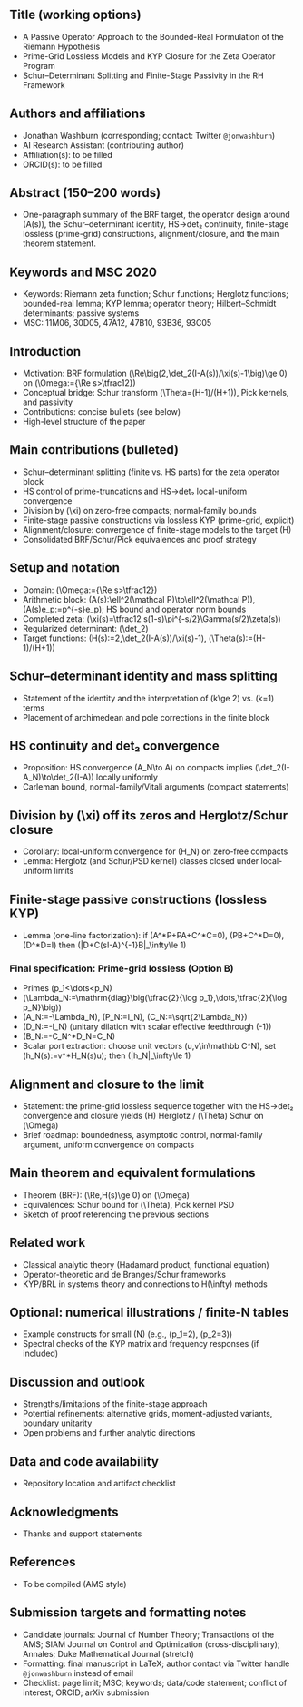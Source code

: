## Title (working options)
- A Passive Operator Approach to the Bounded-Real Formulation of the Riemann Hypothesis
- Prime-Grid Lossless Models and KYP Closure for the Zeta Operator Program
- Schur–Determinant Splitting and Finite-Stage Passivity in the RH Framework

## Authors and affiliations
- Jonathan Washburn (corresponding; contact: Twitter `@jonwashburn`)
- AI Research Assistant (contributing author)
- Affiliation(s): to be filled
- ORCID(s): to be filled

## Abstract (150–200 words)
- One-paragraph summary of the BRF target, the operator design around \(A(s)\), the Schur–determinant identity, HS→det₂ continuity, finite-stage lossless (prime-grid) constructions, alignment/closure, and the main theorem statement.

## Keywords and MSC 2020
- Keywords: Riemann zeta function; Schur functions; Herglotz functions; bounded-real lemma; KYP lemma; operator theory; Hilbert–Schmidt determinants; passive systems
- MSC: 11M06, 30D05, 47A12, 47B10, 93B36, 93C05

## Introduction
- Motivation: BRF formulation \(\Re\big(2\,\det_2(I-A(s))/\xi(s)-1\big)\ge 0\) on \(\Omega:=\{\Re s>\tfrac12\}\)
- Conceptual bridge: Schur transform \(\Theta=(H-1)/(H+1)\), Pick kernels, and passivity
- Contributions: concise bullets (see below)
- High-level structure of the paper

## Main contributions (bulleted)
- Schur–determinant splitting (finite vs. HS parts) for the zeta operator block
- HS control of prime-truncations and HS→det₂ local-uniform convergence
- Division by \(\xi\) on zero-free compacts; normal-family bounds
- Finite-stage passive constructions via lossless KYP (prime-grid, explicit)
- Alignment/closure: convergence of finite-stage models to the target \(H\)
- Consolidated BRF/Schur/Pick equivalences and proof strategy

## Setup and notation
- Domain: \(\Omega:=\{\Re s>\tfrac12\}\)
- Arithmetic block: \(A(s):\ell^2(\mathcal P)\to\ell^2(\mathcal P)\), \(A(s)e_p:=p^{-s}e_p\); HS bound and operator norm bounds
- Completed zeta: \(\xi(s)=\tfrac12 s(1-s)\pi^{-s/2}\Gamma(s/2)\zeta(s)\)
- Regularized determinant: \(\det_2\)
- Target functions: \(H(s):=2\,\det_2(I-A(s))/\xi(s)-1\), \(\Theta(s):=(H-1)/(H+1)\)

## Schur–determinant identity and mass splitting
- Statement of the identity and the interpretation of \(k\ge 2\) vs. \(k=1\) terms
- Placement of archimedean and pole corrections in the finite block

## HS continuity and det₂ convergence
- Proposition: HS convergence \(A_N\to A\) on compacts implies \(\det_2(I-A_N)\to\det_2(I-A)\) locally uniformly
- Carleman bound, normal-family/Vitali arguments (compact statements)

## Division by \(\xi\) off its zeros and Herglotz/Schur closure
- Corollary: local-uniform convergence for \(H_N\) on zero-free compacts
- Lemma: Herglotz (and Schur/PSD kernel) classes closed under local-uniform limits

## Finite-stage passive constructions (lossless KYP)
- Lemma (one-line factorization): if \(A^*P+PA+C^*C=0\), \(PB+C^*D=0\), \(D^*D=I\) then \(\|D+C(sI-A)^{-1}B\|_\infty\le 1\)

### Final specification: Prime-grid lossless (Option B)
- Primes \(p_1<\dots<p_N\)
- \(\Lambda_N:=\mathrm{diag}\big(\tfrac{2}{\log p_1},\dots,\tfrac{2}{\log p_N}\big)\)
- \(A_N:=-\Lambda_N\), \(P_N:=I_N\), \(C_N:=\sqrt{2\Lambda_N}\)
- \(D_N:=-I_N\) (unitary dilation with scalar effective feedthrough \(-1\))
- \(B_N:=-C_N^*D_N=C_N\)
- Scalar port extraction: choose unit vectors \(u,v\in\mathbb C^N\), set \(h_N(s):=v^*H_N(s)u\); then \(\|h_N\|_\infty\le 1\)

## Alignment and closure to the limit
- Statement: the prime-grid lossless sequence together with the HS→det₂ convergence and closure yields \(H\) Herglotz / \(\Theta\) Schur on \(\Omega\)
- Brief roadmap: boundedness, asymptotic control, normal-family argument, uniform convergence on compacts

## Main theorem and equivalent formulations
- Theorem (BRF): \(\Re\,H(s)\ge 0\) on \(\Omega\)
- Equivalences: Schur bound for \(\Theta\), Pick kernel PSD
- Sketch of proof referencing the previous sections

## Related work
- Classical analytic theory (Hadamard product, functional equation)
- Operator-theoretic and de Branges/Schur frameworks
- KYP/BRL in systems theory and connections to H\(\infty\) methods

## Optional: numerical illustrations / finite-N tables
- Example constructs for small \(N\) (e.g., \(p_1=2\), \(p_2=3\))
- Spectral checks of the KYP matrix and frequency responses (if included)

## Discussion and outlook
- Strengths/limitations of the finite-stage approach
- Potential refinements: alternative grids, moment-adjusted variants, boundary unitarity
- Open problems and further analytic directions

## Data and code availability
- Repository location and artifact checklist

## Acknowledgments
- Thanks and support statements

## References
- To be compiled (AMS style)

## Submission targets and formatting notes
- Candidate journals: Journal of Number Theory; Transactions of the AMS; SIAM Journal on Control and Optimization (cross-disciplinary); Annales; Duke Mathematical Journal (stretch)
- Formatting: final manuscript in LaTeX; author contact via Twitter handle `@jonwashburn` instead of email
- Checklist: page limit; MSC; keywords; data/code statement; conflict of interest; ORCID; arXiv submission
